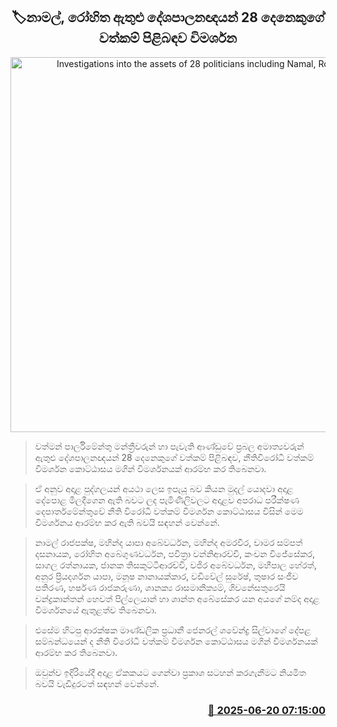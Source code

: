 <p align='center'><b><h2 align='center' title='Investigations into the assets of 28 politicians including Namal, Rohitha'>🏷නාමල්, රෝහිත ඇතුළු දේශපාලනඥයන් 28 දෙනෙකුගේ වත්කම් පිළිබඳව විමර්ශන
</h2></b></p>
<p align='center'><img src='https://helakuru.sgp1.cdn.digitaloceanspaces.com/esana/images/lib/cid[1].jpg' width='600' alt='Investigations into the assets of 28 politicians including Namal, Rohitha'></p>

> වත්මන් පාර්ලිමේන්තු මන්ත්‍රීවරුන් හා පැවැති ආණ්ඩුවේ ප්‍රබල අමාත්‍යවරුන් ඇතුළු දේශපාලනඥයන් 28 දෙනෙකුගේ වත්කම් පිළිබඳව, නීතිවිරෝධී වත්කම් විමර්ශන කොට්ඨාසය මගින් විමර්ශනයක් ආරම්භ කර තිබෙනවා.

> ඒ අනුව අදාළ පුද්ගලයන් අයථා ලෙස ඉපැයූ බව කියන මුදල් යොදවා අදාළ දේපොළ මිලදීගෙන ඇති බවට ලද පැමිණිලිවලට අදාළව අපරාධ පරීක්ෂණ දෙපාර්තමේන්තුවේ නීති විරෝධී වත්කම් විමර්ශන කොට්ඨාසය විසින් මෙම විමර්ශනය ආරම්භ කර ඇති බවයි සඳහන් වෙන්නේ.

> නාමල් රාජපක්ෂ, මහින්ද යාපා අබේවර්ධන, මහින්ද අමරවීර, චාමර සම්පත් දසනායක, රෝහිත අබේගුණවර්ධන, පවිත්‍රා වන්නිආරච්චි, කංචන විජේසේකර, සාගල රත්නායක, ජානක තිසකුට්ටිආරච්චි, වජිර අබේවර්ධන, මහීපාල හේරත්, අනුර ප්‍රියදර්ශන යාපා, මනූෂ නානායක්කාර, වඩිවේල් සුරේෂ්, තුෂාර සංජීව පතිරණ, හර්ෂණ රාජකරුණා, ශානක්‍ය රාසමානික්‍යම්, ශිවනේසතුරෙයි චන්ද්‍රකාන්තන් හෙවත් පිල්ලෙයාන් හා ශාන්ත අබේසේකර යන අයගේ නම්ද අදාළ විමර්ශනයේ ඇතුළත්ව තිබෙනවා.

> එසේම හිටපු ආරක්ෂක මාණ්ඩලික ප්‍රධානී ජෙනරල් ශවේන්ද්‍ර සිල්වාගේ දේපළ සම්බන්ධයෙන් ද නීති විරෝධී වත්කම් විමර්ශන කොට්ඨාසය මගින් විමර්ශනයක් ආරම්භ කර තිබෙනවා.

> ඔවුන්ව ඉදිරියේදී අදාළ ඒකකයට ගෙන්වා ප්‍රකාශ සටහන් කරගැනීමට නියමිත බවයි වැඩිදුරටත් සඳහන් වෙන්නේ.



<h3 align='right'><a href='https://www.helakuru.lk/esana/p/111187/'>📅 2025-06-20 07:15:00</a></h3>
